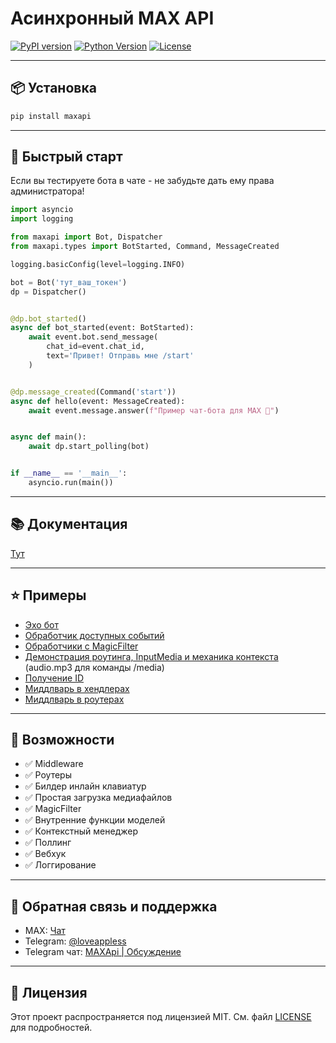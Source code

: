 # Асинхронный MAX API

[![PyPI version](https://img.shields.io/pypi/v/maxapi.svg)](https://pypi.org/project/maxapi/)
[![Python Version](https://img.shields.io/pypi/pyversions/maxapi.svg)](https://pypi.org/project/maxapi/)
[![License](https://img.shields.io/github/license/love-apples/maxapi.svg)](https://love-apples/maxapi/blob/main/LICENSE)

---

## 📦 Установка

```bash
pip install maxapi
```

---

## 🚀 Быстрый старт

Если вы тестируете бота в чате - не забудьте дать ему права администратора!

```python
import asyncio
import logging

from maxapi import Bot, Dispatcher
from maxapi.types import BotStarted, Command, MessageCreated

logging.basicConfig(level=logging.INFO)

bot = Bot('тут_ваш_токен')
dp = Dispatcher()


@dp.bot_started()
async def bot_started(event: BotStarted):
    await event.bot.send_message(
        chat_id=event.chat_id,
        text='Привет! Отправь мне /start'
    )


@dp.message_created(Command('start'))
async def hello(event: MessageCreated):
    await event.message.answer(f"Пример чат-бота для MAX 💙")


async def main():
    await dp.start_polling(bot)


if __name__ == '__main__':
    asyncio.run(main())
```

---

## 📚 Документация

[Тут](https://github.com/love-apples/maxapi/wiki)

---

## ⭐️ Примеры

 - [Эхо бот](https://github.com/love-apples/maxapi/blob/main/examples/echo/main.py)
 - [Обработчик доступных событий](https://github.com/love-apples/maxapi/blob/main/examples/events/main.py)
 - [Обработчики с MagicFilter](https://github.com/love-apples/maxapi/blob/main/examples/magic_filters/main.py)
 - [Демонстрация роутинга, InputMedia и механика контекста](https://github.com/love-apples/maxapi/tree/main/examples/router_with_input_media) (audio.mp3 для команды /media)
 - [Получение ID](https://github.com/love-apples/maxapi/tree/main/examples/get_ids/main.py) 
 - [Миддлварь в хендлерах](https://github.com/love-apples/maxapi/tree/main/examples/middleware_in_handlers/main.py) 
 - [Миддлварь в роутерах](https://github.com/love-apples/maxapi/tree/main/examples/middleware_for_router/main.py) 

---


## 🧩 Возможности

- ✅ Middleware
- ✅ Роутеры
- ✅ Билдер инлайн клавиатур
- ✅ Простая загрузка медиафайлов
- ✅ MagicFilter
- ✅ Внутренние функции моделей
- ✅ Контекстный менеджер
- ✅ Поллинг
- ✅ Вебхук
- ✅ Логгирование

---


## 💬 Обратная связь и поддержка

- MAX: [Чат](https://max.ru/join/IPAok63C3vFqbWTFdutMUtjmrAkGqO56YeAN7iyDfc8)
- Telegram: [@loveappless](https://t.me/loveappless)
- Telegram чат: [MAXApi | Обсуждение](https://t.me/maxapi_github)
---

## 📄 Лицензия

Этот проект распространяется под лицензией MIT. См. файл [LICENSE](https://github.com/love-apples/maxapi/blob/main/LICENSE) для подробностей.
